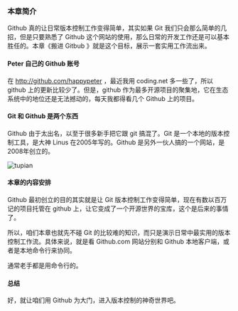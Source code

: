 ### 本章简介

Github 真的让日常版本控制工作变得简单，其实如果 Git 我们只会那么简单的几招，但是只要熟悉了 Github 这个网站的使用，那么日常的开发工作还是可以基本胜任的。本章《搬进 Gitbub 》就是这个目标，展示一套实用工作流出来。

#### Peter 自己的 Github 账号

在 http://github.com/happypeter ，最近我用 coding.net 多一些了，所以 github 上的更新比较少了。但是，github 作为最多开源项目的聚集地，它在生态系统中的地位还是无法撼动的，每天我都得看几个 Github 上的项目。

#### Git 和 Github 是两个东西

Github 由于太出名，以至于很多新手把它跟 git 搞混了。Git 是一个本地的版本控制工具，是大神 Linus 在2005年写的。Github 是另外一伙人搞的一个网站，是2008年创立的。

![tupian](http://o86bpj665.bkt.clouddn.com/gitbeijing/linus_gittalk.jpg)

#### 本章的内容安排

Github 最初创立的目的其实就是让 Git 版本控制工作变得简单，现在有数以百万记的项目托管在 github 上，让它变成了一个开源世界的宝库，这个是后来的事情了。

所以，咱们本章也就先不碰 Git 的比较难的知识，而只是演示日常中最实用的版本控制工作流。具体来说，就是看 Github.com 网站分别和 Github 本地客户端，或者是本地命令行来协同。

通常老手都是用命令行的。

#### 总结

好，就让咱们用 Github 为大门，进入版本控制的神奇世界吧。
